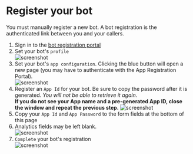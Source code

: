 # Register your bot

You must manually register a new bot. A bot registration is the authenticated link between you and your callers.

1. Sign in to the [bot registration portal][6]
1. Set your bot's `profile`  
![screenshot][1]
1. Set your bot's `app configuration`. Clicking the blue button will open a new page (you may have to authenticate with the App Registration Portal).  
![screenshot][2]
1. Register an `App Id` for your bot. Be sure to copy the password after it is generated. *You will not be able to retrieve it again*.  
**If you do not see your App name and a pre-generated App ID, close the window and repeat the previous step.**
![screenshot][3]
1. Copy your `App Id` and `App Password` to the form fields at the bottom of this page
1. Analytics fields may be left blank.  
![screenshot][4]
1. `Complete` your bot's registration  
![screenshot][5]

[1]: {PatternAssetBaseUrl}/create-bot-01.png
[2]: {PatternAssetBaseUrl}/create-bot-02.png
[3]: {PatternAssetBaseUrl}/create-bot-03.png
[4]: {PatternAssetBaseUrl}/create-bot-04.png
[5]: {PatternAssetBaseUrl}/create-bot-05.png
[6]: https://dev.botframework.com/bots/new
